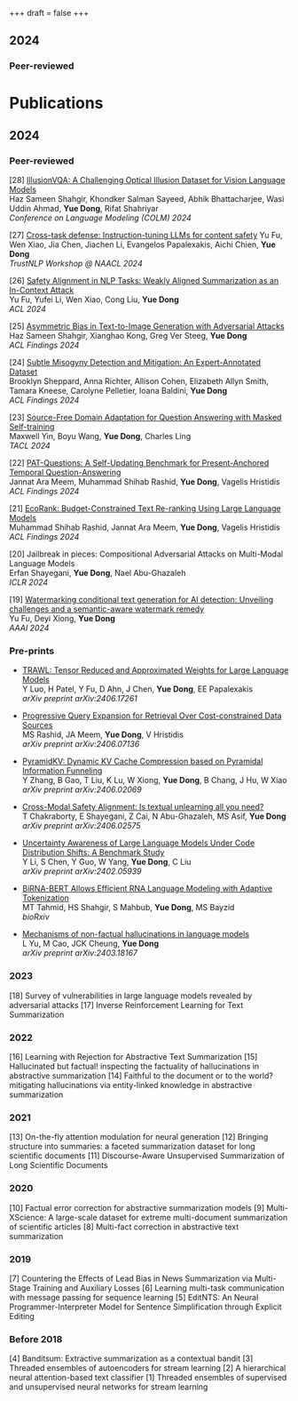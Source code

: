 +++
draft = false
+++

## 2024

### Peer-reviewed

# Publications

## 2024

### Peer-reviewed

[28] [IllusionVQA: A Challenging Optical Illusion Dataset for Vision Language Models](https://arxiv.org/abs/2403.15952)  
    Haz Sameen Shahgir, Khondker Salman Sayeed, Abhik Bhattacharjee, Wasi Uddin Ahmad, __Yue Dong__, Rifat Shahriyar  
    *Conference on Language Modeling (COLM) 2024*

[27] [Cross-task defense: Instruction-tuning LLMs for content safety](https://arxiv.org/abs/2312.06924)
    Yu Fu, Wen Xiao, Jia Chen, Jiachen Li, Evangelos Papalexakis, Aichi Chien, __Yue Dong__  
    *TrustNLP Workshop @ NAACL 2024*

[26] [Safety Alignment in NLP Tasks: Weakly Aligned Summarization as an In-Context Attack](https://arxiv.org/abs/2312.06924)  
    Yu Fu, Yufei Li, Wen Xiao, Cong Liu, __Yue Dong__  
    *ACL 2024*

[25] [Asymmetric Bias in Text-to-Image Generation with Adversarial Attacks](https://arxiv.org/abs/2312.14440)  
    Haz Sameen Shahgir, Xianghao Kong, Greg Ver Steeg, __Yue Dong__  
    *ACL Findings 2024*

[24] [Subtle Misogyny Detection and Mitigation: An Expert-Annotated Dataset](https://arxiv.org/abs/2311.09443)  
    Brooklyn Sheppard, Anna Richter, Allison Cohen, Elizabeth Allyn Smith, Tamara Kneese, Carolyne Pelletier, Ioana Baldini, __Yue Dong__  
    *ACL Findings 2024*

[23] [Source-Free Domain Adaptation for Question Answering with Masked Self-training](https://arxiv.org/abs/2212.09563)  
    Maxwell Yin, Boyu Wang, __Yue Dong__, Charles Ling  
    *TACL 2024*

[22] [PAT-Questions: A Self-Updating Benchmark for Present-Anchored Temporal Question-Answering](https://arxiv.org/abs/2402.11034)  
    Jannat Ara Meem, Muhammad Shihab Rashid, __Yue Dong__, Vagelis Hristidis  
    *ACL Findings 2024*

[21] [EcoRank: Budget-Constrained Text Re-ranking Using Large Language Models](https://arxiv.org/abs/2402.10866)  
    Muhammad Shihab Rashid, Jannat Ara Meem, __Yue Dong__, Vagelis Hristidis  
    *ACL Findings 2024*

[20] Jailbreak in pieces: Compositional Adversarial Attacks on Multi-Modal Language Models  
    Erfan Shayegani, __Yue Dong__, Nael Abu-Ghazaleh  
    *ICLR 2024*

[19] [Watermarking conditional text generation for AI detection: Unveiling challenges and a semantic-aware watermark remedy](https://arxiv.org/abs/2401.67890)    
    Yu Fu, Deyi Xiong, __Yue Dong__  
    *AAAI 2024*
    
### Pre-prints

- [TRAWL: Tensor Reduced and Approximated Weights for Large Language Models](https://arxiv.org/abs/2406.17261)  
    Y Luo, H Patel, Y Fu, D Ahn, J Chen, __Yue Dong__, EE Papalexakis  
    *arXiv preprint arXiv:2406.17261*  

- [Progressive Query Expansion for Retrieval Over Cost-constrained Data Sources](https://arxiv.org/abs/2406.07136)  
    MS Rashid, JA Meem, __Yue Dong__, V Hristidis  
    *arXiv preprint arXiv:2406.07136*  

- [PyramidKV: Dynamic KV Cache Compression based on Pyramidal Information Funneling](https://arxiv.org/abs/2406.02069)  
    Y Zhang, B Gao, T Liu, K Lu, W Xiong, __Yue Dong__, B Chang, J Hu, W Xiao  
    *arXiv preprint arXiv:2406.02069*  

- [Cross-Modal Safety Alignment: Is textual unlearning all you need?](https://arxiv.org/abs/2406.02575)  
    T Chakraborty, E Shayegani, Z Cai, N Abu-Ghazaleh, MS Asif, __Yue Dong__  
    *arXiv preprint arXiv:2406.02575*  

- [Uncertainty Awareness of Large Language Models Under Code Distribution Shifts: A Benchmark Study](https://arxiv.org/abs/2402.05939)  
    Y Li, S Chen, Y Guo, W Yang, __Yue Dong__, C Liu  
    *arXiv preprint arXiv:2402.05939*  


- [BiRNA-BERT Allows Efficient RNA Language Modeling with Adaptive Tokenization](https://biorxiv.org/content/early/2024/07/02/601703)  
    MT Tahmid, HS Shahgir, S Mahbub, __Yue Dong__, MS Bayzid  
    *bioRxiv* 
    
- [Mechanisms of non-factual hallucinations in language models](https://arxiv.org/abs/2403.18167)  
    L Yu, M Cao, JCK Cheung, __Yue Dong__  
 *arXiv preprint arXiv:2403.18167*  

### 2023
[18] Survey of vulnerabilities in large language models revealed by adversarial attacks
[17] Inverse Reinforcement Learning for Text Summarization


### 2022
[16] Learning with Rejection for Abstractive Text Summarization
[15] Hallucinated but factual! inspecting the factuality of hallucinations in abstractive summarization
[14] Faithful to the document or to the world? mitigating hallucinations via entity-linked knowledge in abstractive summarization

### 2021
[13] On-the-fly attention modulation for neural generation
[12] Bringing structure into summaries: a faceted summarization dataset for long scientific documents
[11] Discourse-Aware Unsupervised Summarization of Long Scientific Documents


### 2020

[10] Factual error correction for abstractive summarization models
[9]  Multi-XScience: A large-scale dataset for extreme multi-document summarization of scientific articles
[8] Multi-fact correction in abstractive text summarization

### 2019 
[7] Countering the Effects of Lead Bias in News Summarization via Multi-Stage Training and Auxiliary Losses
[6] Learning multi-task communication with message passing for sequence learning
[5] EditNTS: An Neural Programmer-Interpreter Model for Sentence Simplification through Explicit Editing

### Before 2018 
[4]  Banditsum: Extractive summarization as a contextual bandit
[3] Threaded ensembles of autoencoders for stream learning
[2] A hierarchical neural attention-based text classifier
[1] Threaded ensembles of supervised and unsupervised neural networks for stream learning
 
